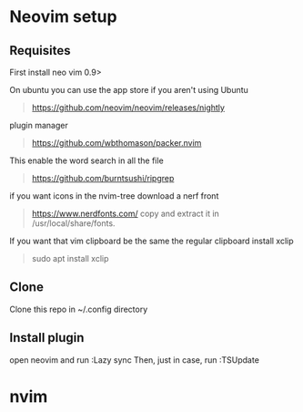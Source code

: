 # Neovim setup


## Requisites

First install neo vim 0.9>

On ubuntu you can use the app store
if you aren't using Ubuntu
>https://github.com/neovim/neovim/releases/nightly

plugin manager
    
>https://github.com/wbthomason/packer.nvim

This enable the word search in all the file

>https://github.com/burntsushi/ripgrep

if you want icons in the nvim-tree download a nerf front 
> https://www.nerdfonts.com/ 
copy and extract it in /usr/local/share/fonts.

If you want that vim clipboard be the same the regular clipboard install xclip
>sudo apt install xclip

## Clone
Clone this repo in ~/.config directory

## Install plugin

open neovim and run :Lazy sync
Then, just in case, run :TSUpdate
# nvim
